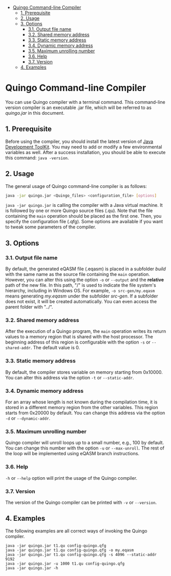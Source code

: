 - [Quingo Command-line Compiler](#quingo-command-line-compiler)
  - [1. Prerequisite](#1-prerequisite)
  - [2. Usage](#2-usage)
  - [3. Options](#3-options)
    - [3.1. Output file name](#31-output-file-name)
    - [3.2. Shared memory address](#32-shared-memory-address)
    - [3.3. Static memory address](#33-static-memory-address)
    - [3.4. Dynamic memory address](#34-dynamic-memory-address)
    - [3.5. Maximum unrolling number](#35-maximum-unrolling-number)
    - [3.6. Help](#36-help)
    - [3.7. Version](#37-version)
  - [4. Examples](#4-examples)

# Quingo Command-line Compiler
You can use Quingo compiler with a terminal command. This command-line version compiler is an executable .jar file, which will be referred to as *quingo.jar* in this document.

## 1. Prerequisite
Before using the compiler, you should install the latest version of [Java Development ToolKit](https://www.oracle.com/technetwork/java/javase/downloads/jdk8-downloads-2133151.html). You may need to add or modify a few environmental  variables as well. After a success installation, you should be able to execute this command: `java -version`.

## 2. Usage
The general usage of Quingo command-line compiler is as follows:
```sh
java -jar quingo.jar <Quingo_files> <configuration_file> [options]
```

`java -jar quingo.jar` is calling the compiler with a Java virtual machine. It is followed by one or more Quingo source files (.qu). Note that the file containing the `main` operation should be placed as the first one. Then, you specify the configuration file (.qfg). Some options are available if you want to tweak some parameters of the compiler.

## 3. Options
### 3.1. Output file name
By default, the generated eQASM file (.eqasm) is placed in a subfolder *build* with the same name as the source file containing the `main` operation. However, you can alter this using the option `-o` or `--output` and the **relative** path of the new file. In this path, "/" is used to indicate the file system's hierarchy, including in Windows OS. For example, `-o src-gen/my.eqasm` means generating *my.eqasm* under the subfolder *src-gen*. If a subfolder does not exist, it will be created automatically. You can even access the parent folder with "../".

### 3.2. Shared memory address
After the execution of a Quingo program, the `main` operation writes its return values to a memory region that is shared with the host processor. The beginning address of this region is configurable with the option `-s` or `--shared-addr`. The default value is 0.

### 3.3. Static memory address
By default, the compiler stores variable on memory starting from 0x10000. You can alter this address via the option `-t` or `--static-addr`.

### 3.4. Dynamic memory address
For an array whose length is not known during the compilation time, it is stored in a different memory region from the other variables. This region starts from 0x20000 by default. You can change this address via the option `-d` or `--dynamic-addr`.

### 3.5. Maximum unrolling number
Quingo compiler will unroll loops up to a small number, e.g., 100 by default. You can change this number with the option `-u` or `--max-unroll`. The rest of the loop will be implemented using eQASM branch instructions.

### 3.6. Help
`-h` or `--help` option will print the usage of the Quingo compiler.

### 3.7. Version
The version of the Quingo compiler can be printed with `-v` or `--version`.

## 4. Examples
The following examples are all correct ways of invoking the Quingo compiler.
```
java -jar quingo.jar t1.qu config-quingo.qfg
java -jar quingo.jar t1.qu config-quingo.qfg -o my.eqasm
java -jar quingo.jar t1.qu config-quingo.qfg -s 4096 --static-addr 9192
java -jar quingo.jar -u 1000 t1.qu config-quingo.qfg
java -jar quingo.jar -h
```